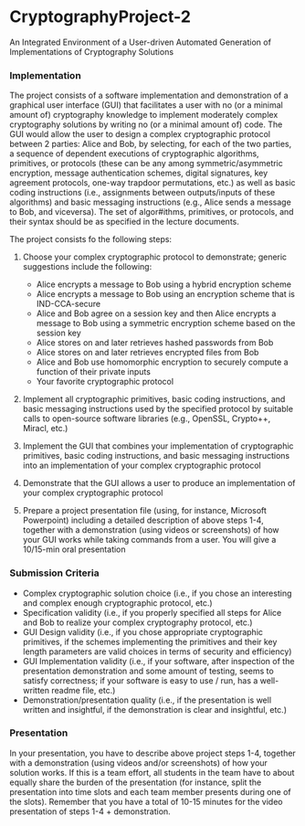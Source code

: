 # CryptographyProject-2
An Integrated Environment of a User-driven Automated Generation of Implementations of Cryptography Solutions

### Implementation

The project consists of a software implementation and demonstration of a graphical user interface (GUI) that facilitates a user with no (or a minimal amount of) cryptography knowledge to implement moderately complex cryptography solutions by writing no (or a minimal amount of) code. The GUI would allow the user to design a complex cryptographic protocol between 2 parties: Alice and Bob, by selecting, for each of the two parties, a sequence of dependent executions of cryptographic algorithms, primitives, or protocols (these can be any among symmetric/asymmetric encryption, message authentication schemes, digital signatures, key agreement protocols, one-way trapdoor permutations, etc.) as well as basic coding instructions (i.e., assignments between outputs/inputs of these algorithms) and basic messaging instructions (e.g., Alice sends a message to Bob, and viceversa). The set of algor#ithms, primitives, or protocols, and their syntax should be as specified in the lecture documents.

The project consists fo the following steps:

1. Choose your complex cryptographic protocol to demonstrate; generic suggestions include the following:
    - Alice encrypts a message to Bob using a hybrid encryption scheme
    - Alice encrypts a message to Bob using an encryption scheme that is IND-CCA-secure
    - Alice and Bob agree on a session key and then Alice encrypts a message to Bob using a symmetric encryption scheme based on the session key
    - Alice stores on and later retrieves hashed passwords from Bob
    - Alice stores on and later retrieves encrypted files from Bob
    - Alice and Bob use homomorphic encryption to securely compute a function of their private inputs
    - Your favorite cryptographic protocol
    
2. Implement all cryptographic primitives, basic coding instructions, and basic messaging instructions used by the specified protocol by suitable calls to open-source software libraries (e.g., OpenSSL, Crypto++, Miracl, etc.)

3. Implement the GUI that combines your implementation of cryptographic primitives, basic coding instructions, and basic messaging instructions into an implementation of your complex cryptographic protocol

4. Demonstrate that the GUI allows a user to produce an implementation of your complex cryptographic protocol

5. Prepare a project presentation file (using, for instance, Microsoft Powerpoint) including a detailed description of above steps 1-4, together with a demonstration (using videos or screenshots) of how your GUI works while taking commands from a user. You will give a 10/15-min oral presentation

### Submission Criteria
- Complex cryptographic solution choice (i.e., if you chose an interesting and complex enough cryptographic protocol, etc.)
- Specification validity (i.e., if you properly specified all steps for Alice and Bob to realize your complex cryptography protocol, etc.)
- GUI Design validity (i.e., if you chose appropriate cryptographic primitives, if the schemes implementing the primitives and their key length parameters are valid choices in terms of security and efficiency)
- GUI Implementation validity (i.e., if your software, after inspection of the presentation demonstration and some amount of testing, seems to satisfy correctness; if your software is easy to use / run, has a well-written readme file, etc.)
- Demonstration/presentation quality (i.e., if the presentation is well written and insightful, if the demonstration is clear and insightful, etc.)

### Presentation
In your presentation, you have to describe above project steps 1-4, together with a demonstration (using videos and/or screenshots) of how your solution works.  If this is a team effort, all students in the team have to about equally share the burden of the presentation (for instance, split the presentation into time slots and each team member presents during one of the slots). Remember that you have a total of 10-15 minutes for the video presentation of steps 1-4 + demonstration.
